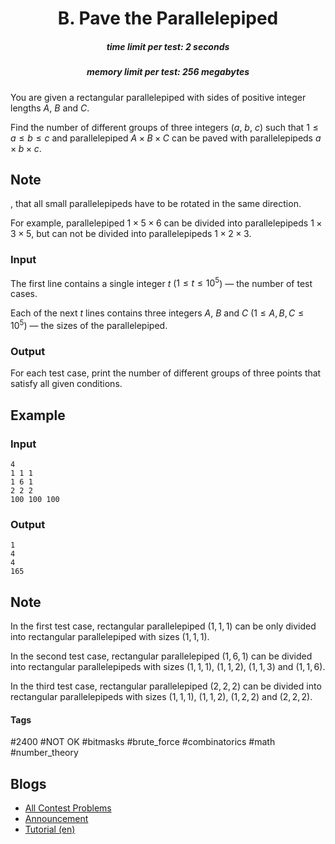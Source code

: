 <h1 style='text-align: center;'> B. Pave the Parallelepiped</h1>

<h5 style='text-align: center;'>time limit per test: 2 seconds</h5>
<h5 style='text-align: center;'>memory limit per test: 256 megabytes</h5>

You are given a rectangular parallelepiped with sides of positive integer lengths $A$, $B$ and $C$. 

Find the number of different groups of three integers ($a$, $b$, $c$) such that $1\leq a\leq b\leq c$ and parallelepiped $A\times B\times C$ can be paved with parallelepipeds $a\times b\times c$. 
## Note

, that all small parallelepipeds have to be rotated in the same direction.

For example, parallelepiped $1\times 5\times 6$ can be divided into parallelepipeds $1\times 3\times 5$, but can not be divided into parallelepipeds $1\times 2\times 3$.

### Input

The first line contains a single integer $t$ ($1 \leq t \leq 10^5$) — the number of test cases.

Each of the next $t$ lines contains three integers $A$, $B$ and $C$ ($1 \leq A, B, C \leq 10^5$) — the sizes of the parallelepiped.

### Output

For each test case, print the number of different groups of three points that satisfy all given conditions.

## Example

### Input


```text
4  
1 1 1  
1 6 1  
2 2 2  
100 100 100  

```
### Output


```text
1  
4  
4  
165  

```
## Note

In the first test case, rectangular parallelepiped $(1, 1, 1)$ can be only divided into rectangular parallelepiped with sizes $(1, 1, 1)$.

In the second test case, rectangular parallelepiped $(1, 6, 1)$ can be divided into rectangular parallelepipeds with sizes $(1, 1, 1)$, $(1, 1, 2)$, $(1, 1, 3)$ and $(1, 1, 6)$.

In the third test case, rectangular parallelepiped $(2, 2, 2)$ can be divided into rectangular parallelepipeds with sizes $(1, 1, 1)$, $(1, 1, 2)$, $(1, 2, 2)$ and $(2, 2, 2)$. 



#### Tags 

#2400 #NOT OK #bitmasks #brute_force #combinatorics #math #number_theory 

## Blogs
- [All Contest Problems](../Codeforces_Round_497_(Div._1).md)
- [Announcement](../blogs/Announcement.md)
- [Tutorial (en)](../blogs/Tutorial_(en).md)
